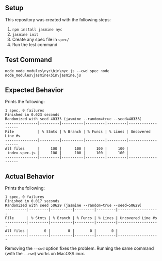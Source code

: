 ## Setup

This repository was created with the following steps:

1. `npm install jasmine nyc`
2. `jasmine init`
3. Create any spec file in `spec/`
4. Run the test command

## Test Command

```console
node node_modules\nyc\bin\nyc.js --cwd spec node node_modules\jasmine\bin\jasmine.js
```

## Expected Behavior

Prints the following:

```console
1 spec, 0 failures
Finished in 0.023 seconds
Randomized with seed 40333 (jasmine --random=true --seed=40333)
---------------|---------|----------|---------|---------|-------------------
File           | % Stmts | % Branch | % Funcs | % Lines | Uncovered Line #s 
---------------|---------|----------|---------|---------|-------------------
All files      |     100 |      100 |     100 |     100 |                   
 index-spec.js |     100 |      100 |     100 |     100 |                   
---------------|---------|----------|---------|---------|-------------------
```

## Actual Behavior

Prints the following:

```console
1 spec, 0 failures
Finished in 0.017 seconds
Randomized with seed 50629 (jasmine --random=true --seed=50629)
----------|---------|----------|---------|---------|-------------------
File      | % Stmts | % Branch | % Funcs | % Lines | Uncovered Line #s
----------|---------|----------|---------|---------|-------------------
All files |       0 |        0 |       0 |       0 |
----------|---------|----------|---------|---------|-------------------
```

Removing the `--cwd` option fixes the problem.
Running the same command (with the `--cwd`) works on MacOS/Linux.

